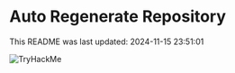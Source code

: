 # Auto Regenerate Repository

This README was last updated: 2024-11-15 23:51:01

 ![TryHackMe](https://tryhackme.com/badge/533634)